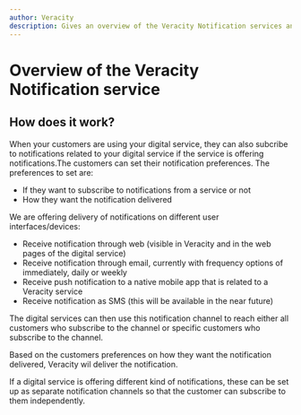 ```yaml
---
author: Veracity
description: Gives an overview of the Veracity Notification services and related components.
---
```


# Overview of the Veracity Notification service


## How does it work?
When your customers are using your digital service, they can also subcribe to notifications related to your digital service if the service is offering notifications.The customers can set their notification preferences. The preferences to set are:

- If they want to subscribe to notifications from a service or not
- How they want the notification delivered

We are offering delivery of notifications on different user interfaces/devices:

- Receive notification through web (visible in Veracity and in the web pages of the digital service)
- Receive notification through email, currently with frequency options of immediately, daily or weekly
- Receive push notification to a native mobile app that is related to a Veracity service
- Receive notification as SMS (this will be available in the near future)

The digital services can then use this notification channel to reach either all customers who subscribe to the channel or specific customers who subscribe to the channel.

Based on the customers preferences on how they want the notification delivered, Veracity wil deliver the notification.

If a digital service is offering different kind of notifications, these can be set up as separate notification channels so that the customer can subscribe to them independently.